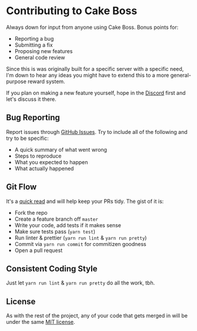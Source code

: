 # Contributing to Cake Boss

Always down for input from anyone using Cake Boss. Bonus points for:

- Reporting a bug
- Submitting a fix
- Proposing new features
- General code review

Since this is was originally built for a specific server with a specific need, I'm down to hear any ideas you might have to extend this to a more general-purpose reward system.

If you plan on making a new feature yourself, hope in the [Discord](https://discord.gg/2AG9fKt) first and let's discuss it there.

## Bug Reporting

Report issues through [GitHub Issues](https://github.com/dannytatom/cake-boss/issues). Try to include all of the following and try to be specific:

- A quick summary of what went wrong
- Steps to reproduce
- What you expected to happen
- What actually happened

## Git Flow

It's a [quick read](https://guides.github.com/introduction/flow/index.html) and will help keep your PRs tidy. The gist of it is:

- Fork the repo
- Create a feature branch off `master`
- Write your code, add tests if it makes sense
- Make sure tests pass (`yarn test`)
- Run linter & prettier (`yarn run lint` & `yarn run pretty`)
- Commit via `yarn run commit` for commitizen goodness
- Open a pull request

## Consistent Coding Style

Just let `yarn run lint` & `yarn run pretty` do all the work, tbh.

## License

As with the rest of the project, any of your code that gets merged in will be under the same [MIT license](https://github.com/dannytatom/cake-boss/blob/master/LICENSE).
